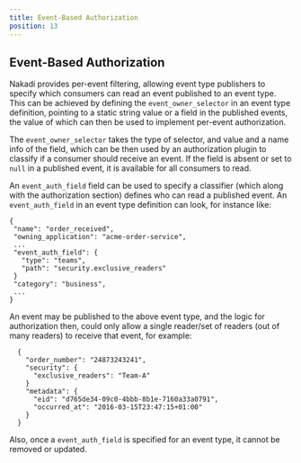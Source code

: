 ```yaml
---
title: Event-Based Authorization
position: 13
---
```


## Event-Based Authorization

Nakadi provides per-event filtering, allowing event type publishers to specify which consumers can read an event
 published to an event type. This can be achieved by defining the `event_owner_selector` in an event type definition,
 pointing to a static string value or a field in the published events,
 the value of which can then be used to implement per-event authorization.

 The `event_owner_selector` takes the type of selector, and value and a name info of the field, 
 which can be then used
 by an authorization plugin to classify if a consumer should receive an event.
 If the field is absent or set to `null` in a published event, it is available for all consumers to read.

 An `event_auth_field` field can be used to specify a classifier (which along with the authorization section)
 defines who can read a published event.
 An `event_auth_field` in an event type definition can look, for instance like:

 ```
{
  "name": "order_received",
  "owning_application": "acme-order-service",
  ...
  "event_auth_field": {
    "type": "teams",
    "path": "security.exclusive_readers"
  }
  "category": "business",
  ...
}
```

An event may be published to the above event type, and the logic for authorization then, could only allow a single
 reader/set of readers (out of many readers) to receive that event, for example:

```
  {
    "order_number": "24873243241",
    "security": {
      "exclusive_readers": "Team-A"
    }
    "metadata": {
      "eid": "d765de34-09c0-4bbb-8b1e-7160a33a0791",
      "occurred_at": "2016-03-15T23:47:15+01:00"
    }
  }
```

 Also, once a `event_auth_field` is specified for an event type, it cannot be removed or updated.
